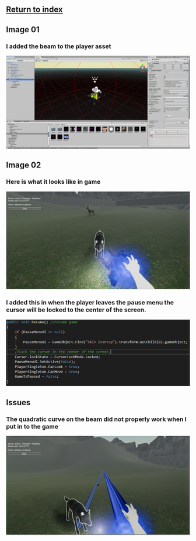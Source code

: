 ## <a href="index">Return to index</a>


## Image 01

### I added the beam to the player asset 
<img src="images/game01.png" alt="">

## Image 02

### Here is what it looks like in game
<img src="images/game02.png" alt="">

### I added this in when the player leaves the pause menu the cursor will be locked to the center of the screen. 
<img src="images/game04.PNG" alt="">

## Issues

### The quadratic curve on the beam did not properly work when I put in to the game
<img src="images/game03.png" alt="">
